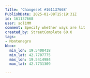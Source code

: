 ```yaml
---
Title: 'Changeset #161137668'
PublishDate: 2025-01-08T15:19:31Z
id: 161137668
user: soliMM
comment: Specify whether ways are lit
created_by: StreetComplete 60.0
tags:
- Montenegro
bbox:
  min_lon: 19.5408418
  min_lat: 42.7707775
  max_lon: 19.5414984
  max_lat: 42.7731309

---
```

